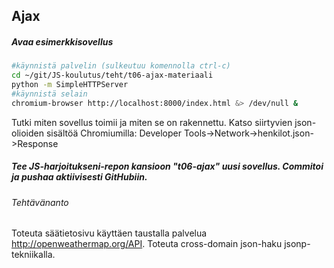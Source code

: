 ## Ajax

##### Avaa esimerkkisovellus

```sh
#käynnistä palvelin (sulkeutuu komennolla ctrl-c)
cd ~/git/JS-koulutus/teht/t06-ajax-materiaali 
python -m SimpleHTTPServer
#käynnistä selain
chromium-browser http://localhost:8000/index.html &> /dev/null &
```

Tutki miten sovellus toimii ja miten se on rakennettu.
Katso siirtyvien json-olioiden sisältöä Chromiumilla:
Developer Tools->Network->henkilot.json->Response

##### Tee JS-harjoitukseni-repon kansioon "t06-ajax" uusi sovellus. Commitoi ja pushaa aktiivisesti GitHubiin.

###### Tehtävänanto

Toteuta säätietosivu käyttäen taustalla palvelua http://openweathermap.org/API. Toteuta cross-domain json-haku jsonp-tekniikalla.

